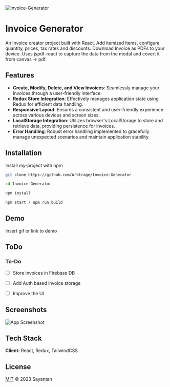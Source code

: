 
![Invoice-Generator](https://socialify.git.ci/Arbtrage/Invoice-Generator/image?description=1&descriptionEditable=Invoice%20Management%20Application&language=1&name=1&owner=1&pattern=Solid&theme=Dark)
# Invoice Generator

An Invoice creator project built with React. Add itemized items, configure quantity, prices, tax rates and discounts. Download Invoice as PDFs to your device. Uses jspdf-react to capture the data from the modal and covert it from canvas -> pdf.

## Features


- **Create, Modify, Delete, and View Invoices**: Seamlessly manage your invoices through a user-friendly interface.
- **Redux Store Integration**: Effectively manages application state using Redux for efficient data handling.
- **Responsive Layout**: Ensures a consistent and user-friendly experience across various devices and screen sizes.
- **LocalStorage Integration**: Utilizes browser's LocalStorage to store and retrieve data, providing persistence for invoices.
- **Error Handling**: Robust error handling implemented to gracefully manage unexpected scenarios and maintain application stability.

## Installation

Install my-project with npm

```bash
git clone https://github.com/Arbtrage/Invoice-Generator

cd Invoice-Generator

npm install

npm start / npm run build
```
    
## Demo

Insert gif or link to demo


## ToDo

### To-Do

- [ ] Store invoices in Firebase DB

- [ ] Add Auth based invoice storage

- [ ] Improve the UI
## Screenshots

![App Screenshot](https://via.placeholder.com/468x300?text=App+Screenshot+Here)


## Tech Stack

**Client:** React, Redux, TailwindCSS


## License

[MIT](LICENSE) © 2023 Sayantan
